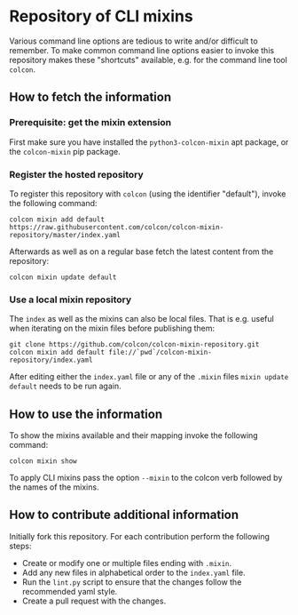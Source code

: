Repository of CLI mixins
========================

Various command line options are tedious to write and/or difficult to remember.
To make common command line options easier to invoke this repository makes
these "shortcuts" available, e.g. for the command line tool `colcon`.

How to fetch the information
----------------------------

### Prerequisite: get the mixin extension
First make sure you have installed the `python3-colcon-mixin` apt package,
or the `colcon-mixin` pip package.

### Register the hosted repository

To register this repository with `colcon` (using the identifier "default"),
invoke the following command:

```
colcon mixin add default https://raw.githubusercontent.com/colcon/colcon-mixin-repository/master/index.yaml
```

Afterwards as well as on a regular base fetch the latest content from the
repository:

```
colcon mixin update default
```

### Use a local mixin repository

The `index` as well as the mixins can also be local files.
That is e.g. useful when iterating on the mixin files before publishing them:

```
git clone https://github.com/colcon/colcon-mixin-repository.git
colcon mixin add default file://`pwd`/colcon-mixin-repository/index.yaml
```

After editing either the `index.yaml` file or any of the `.mixin` files `mixin update default` needs to be run again.

How to use the information
--------------------------

To show the mixins available and their mapping invoke the following command:

```
colcon mixin show
```

To apply CLI mixins pass the option `--mixin` to the colcon verb followed by
the names of the mixins.

How to contribute additional information
----------------------------------------

Initially fork this repository.
For each contribution perform the following steps:

* Create or modify one or multiple files ending with `.mixin`.
* Add any new files in alphabetical order to the `index.yaml` file.
* Run the `lint.py` script to ensure that the changes follow the recommended
  yaml style.
* Create a pull request with the changes.

